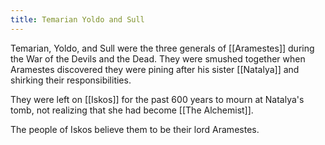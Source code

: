 ```yaml
---
title: Temarian Yoldo and Sull
---
```

Temarian, Yoldo, and Sull were the three generals of [[Aramestes]] during the War of the Devils and the Dead. They were smushed together when Aramestes discovered they were pining after his sister [[Natalya]] and shirking their responsibilities. 

They were left on [[Iskos]] for the past 600 years to mourn at Natalya's tomb, not realizing that she had become [[The Alchemist]].

The people of Iskos believe them to be their lord Aramestes.